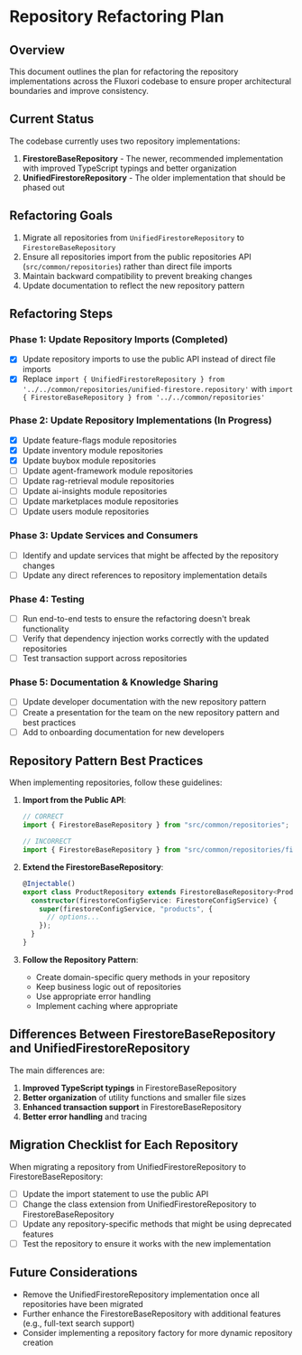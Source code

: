 # Repository Refactoring Plan

## Overview

This document outlines the plan for refactoring the repository implementations across the Fluxori codebase to ensure proper architectural boundaries and improve consistency.

## Current Status

The codebase currently uses two repository implementations:

1. **FirestoreBaseRepository** - The newer, recommended implementation with improved TypeScript typings and better organization
2. **UnifiedFirestoreRepository** - The older implementation that should be phased out

## Refactoring Goals

1. Migrate all repositories from `UnifiedFirestoreRepository` to `FirestoreBaseRepository`
2. Ensure all repositories import from the public repositories API (`src/common/repositories`) rather than direct file imports
3. Maintain backward compatibility to prevent breaking changes
4. Update documentation to reflect the new repository pattern

## Refactoring Steps

### Phase 1: Update Repository Imports (Completed)

- [x] Update repository imports to use the public API instead of direct file imports
- [x] Replace `import { UnifiedFirestoreRepository } from '../../common/repositories/unified-firestore.repository'` with `import { FirestoreBaseRepository } from '../../common/repositories'`

### Phase 2: Update Repository Implementations (In Progress)

- [x] Update feature-flags module repositories
- [x] Update inventory module repositories
- [x] Update buybox module repositories
- [ ] Update agent-framework module repositories
- [ ] Update rag-retrieval module repositories
- [ ] Update ai-insights module repositories
- [ ] Update marketplaces module repositories
- [ ] Update users module repositories

### Phase 3: Update Services and Consumers

- [ ] Identify and update services that might be affected by the repository changes
- [ ] Update any direct references to repository implementation details

### Phase 4: Testing

- [ ] Run end-to-end tests to ensure the refactoring doesn't break functionality
- [ ] Verify that dependency injection works correctly with the updated repositories
- [ ] Test transaction support across repositories

### Phase 5: Documentation & Knowledge Sharing

- [ ] Update developer documentation with the new repository pattern
- [ ] Create a presentation for the team on the new repository pattern and best practices
- [ ] Add to onboarding documentation for new developers

## Repository Pattern Best Practices

When implementing repositories, follow these guidelines:

1. **Import from the Public API**:

   ```typescript
   // CORRECT
   import { FirestoreBaseRepository } from "src/common/repositories";

   // INCORRECT
   import { FirestoreBaseRepository } from "src/common/repositories/firestore-base.repository";
   ```

2. **Extend the FirestoreBaseRepository**:

   ```typescript
   @Injectable()
   export class ProductRepository extends FirestoreBaseRepository<Product> {
     constructor(firestoreConfigService: FirestoreConfigService) {
       super(firestoreConfigService, "products", {
         // options...
       });
     }
   }
   ```

3. **Follow the Repository Pattern**:
   - Create domain-specific query methods in your repository
   - Keep business logic out of repositories
   - Use appropriate error handling
   - Implement caching where appropriate

## Differences Between FirestoreBaseRepository and UnifiedFirestoreRepository

The main differences are:

1. **Improved TypeScript typings** in FirestoreBaseRepository
2. **Better organization** of utility functions and smaller file sizes
3. **Enhanced transaction support** in FirestoreBaseRepository
4. **Better error handling** and tracing

## Migration Checklist for Each Repository

When migrating a repository from UnifiedFirestoreRepository to FirestoreBaseRepository:

- [ ] Update the import statement to use the public API
- [ ] Change the class extension from UnifiedFirestoreRepository to FirestoreBaseRepository
- [ ] Update any repository-specific methods that might be using deprecated features
- [ ] Test the repository to ensure it works with the new implementation

## Future Considerations

- Remove the UnifiedFirestoreRepository implementation once all repositories have been migrated
- Further enhance the FirestoreBaseRepository with additional features (e.g., full-text search support)
- Consider implementing a repository factory for more dynamic repository creation
